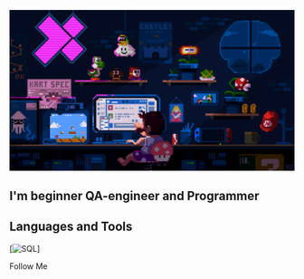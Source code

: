 ![Header](https://github.com/dihlofoz/dihlofoz/blob/main/assets/github.gif)

## I'm beginner QA-engineer and Programmer

## Languages and Tools
[![SQL](https://img.shields.io/badge/SQL-808080)]

Follow Me